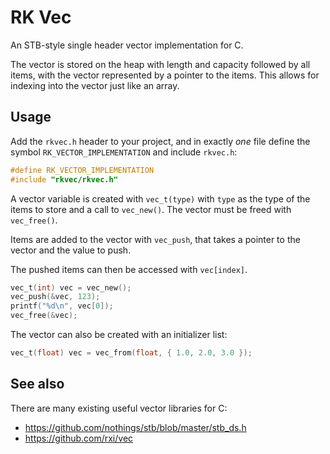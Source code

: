 # RK Vec

An STB-style single header vector implementation for C.

The vector is stored on the heap with length and capacity followed by all items,
with the vector represented by a pointer to the items. This allows for indexing
into the vector just like an array.

## Usage

Add the `rkvec.h` header to your project, and in exactly _one_ file define the
symbol `RK_VECTOR_IMPLEMENTATION` and include `rkvec.h`:

```C
#define RK_VECTOR_IMPLEMENTATION
#include "rkvec/rkvec.h"
```

A vector variable is created with `vec_t(type)` with `type` as the type of the
items to store and a call to `vec_new()`. The vector must be freed with
`vec_free()`.

Items are added to the vector with `vec_push`, that takes a pointer to the
vector and the value to push.

The pushed items can then be accessed with `vec[index]`.

```C
vec_t(int) vec = vec_new();
vec_push(&vec, 123);
printf("%d\n", vec[0]);
vec_free(&vec);
```

The vector can also be created with an initializer list:

```C
vec_t(float) vec = vec_from(float, { 1.0, 2.0, 3.0 });
```

## See also

There are many existing useful vector libraries for C:

- https://github.com/nothings/stb/blob/master/stb_ds.h
- https://github.com/rxi/vec
